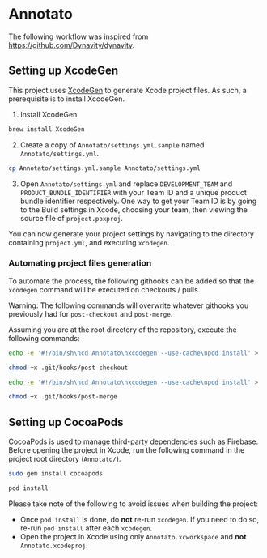 # Annotato

The following workflow was inspired from https://github.com/Dynavity/dynavity.

## Setting up XcodeGen

This project uses [XcodeGen](https://github.com/yonaskolb/XcodeGen) to generate Xcode project files. As such, a prerequisite is to install XcodeGen.

1. Install XcodeGen

```sh
brew install XcodeGen
```

2. Create a copy of `Annotato/settings.yml.sample` named `Annotato/settings.yml`.

```sh
cp Annotato/settings.yml.sample Annotato/settings.yml
```

3. Open `Annotato/settings.yml` and replace `DEVELOPMENT_TEAM` and `PRODUCT_BUNDLE_IDENTIFIER` with your Team ID and a unique product bundle identifier respectively.
   One way to get your Team ID is by going to the Build settings in Xcode, choosing your team, then viewing the source file of `project.pbxproj`.

You can now generate your project settings by navigating to the directory containing `project.yml`, and executing `xcodegen`.

### Automating project files generation

To automate the process, the following githooks can be added so that the `xcodegen` command will be executed on checkouts / pulls.

Warning: The following commands will overwrite whatever githooks you previously had for `post-checkout` and `post-merge`.

Assuming you are at the root directory of the repository, execute the following commands:

```sh
echo -e '#!/bin/sh\ncd Annotato\nxcodegen --use-cache\npod install' > .git/hooks/post-checkout
```

```sh
chmod +x .git/hooks/post-checkout
```

```sh
echo -e '#!/bin/sh\ncd Annotato\nxcodegen --use-cache\npod install' > .git/hooks/post-merge
```

```sh
chmod +x .git/hooks/post-merge
```

## Setting up CocoaPods

[CocoaPods](https://github.com/CocoaPods/CocoaPods) is used to manage third-party dependencies such as Firebase.
Before opening the project in Xcode, run the following command in the project root directory (`Annotato/`).

```sh
sudo gem install cocoapods
```

```sh
pod install
```

Please take note of the following to avoid issues when building the project:

- Once `pod install` is done, do **not** re-run `xcodegen`. If you need to do so, re-run `pod install` after each `xcodegen`.
- Open the project in Xcode using only `Annotato.xcworkspace` and **not** `Annotato.xcodeproj`.
